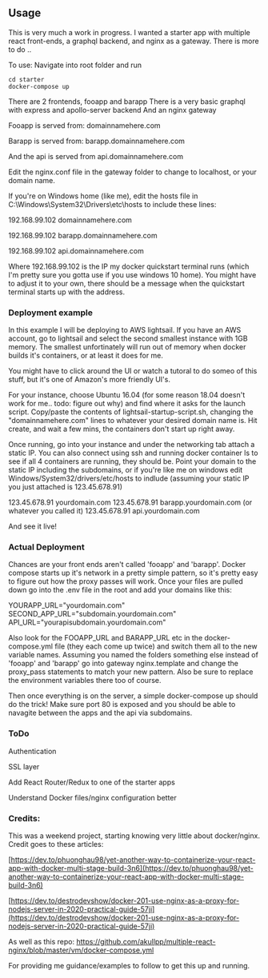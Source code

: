## Usage
This is very much a work in progress. I wanted a starter app with multiple react front-ends, a graphql backend, and nginx as a gateway.  There is more to do .. 

To use: Navigate into root folder and run 
```
cd starter
docker-compose up
```
There are 2 frontends, fooapp and barapp
There is a very basic graphql with express and apollo-server backend
And an nginx gateway

Fooapp is served from: domainnamehere.com

Barapp is served from: barapp.domainnamehere.com

And the api is served from api.domainnamehere.com

Edit the nginx.conf file in the gateway folder to change to localhost, or your domain name. 

If you're on Windows home (like me), edit the hosts file in C:\Windows\System32\Drivers\etc\hosts to include these lines:

192.168.99.102 domainnamehere.com

192.168.99.102 barapp.domainnamehere.com

192.168.99.102 api.domainnamehere.com

Where 192.168.99.102 is the IP my docker quickstart terminal runs (which I'm pretty sure you gotta use if you use windows 10 home). You might have to adjust it to your own, there should be a message when the quickstart terminal starts up with the address. 

### Deployment example 

In this example I will be deploying to AWS lightsail. If you have an AWS account, go to lightsail and select the second smallest instance with 1GB memory. The smallest unfortinately will run out of memory when docker builds it's containers, or at least it does for me.

You might have to click around the UI or watch a tutoral to do someo of this stuff, but it's one of Amazon's more friendly UI's.

For your instance, choose Ubuntu 16.04 (for some reason 18.04 doesn't work for me.. todo: figure out why) and find where it asks for the launch script. Copy/paste the contents of lightsail-startup-script.sh, changing the "domainnamehere.com" lines to whatever your desired domain name is. Hit create, and wait a few mins, the containers don't start up right away.

Once running, go into your instance and under the networking tab attach a static IP. You can also connect using ssh and running docker container ls to see if all 4 containers are running, they should be. Point your domain to the static IP including the subdomains, or if you're like me on windows edit Windows/System32/drivers/etc/hosts to indlude (assuming your static IP you just attached is 123.45.678.91)

123.45.678.91 yourdomain.com
123.45.678.91 barapp.yourdomain.com (or whatever you called it)
123.45.678.91 api.yourdomain.com

And see it live! 

### Actual Deployment

Chances are your front ends aren't called 'fooapp' and 'barapp'. Docker compose starts up it's network in a pretty simple pattern, so it's pretty easy to figure out how the proxy passes will work. Once your files are pulled down go into the .env file in the root and add your domains like this:

YOURAPP_URL="yourdomain.com"
SECOND_APP_URL="subdomain.yourdomain.com"
API_URL="yourapisubdomain.yourdomain.com" 

Also look for the FOOAPP_URL and BARAPP_URL etc in the docker-compose.yml file (they each come up twice) and switch them all to the new variable names. Assuming you named the folders something else instead of 'fooapp' and 'barapp' go into gateway nginx.template and change the proxy_pass statements to match your new pattern. Also be sure to replace the environment variables there too of course. 

Then once everything is on the server, a simple docker-compose up should do the trick! Make sure port 80 is exposed and you should be able to navagite between the apps and the api via subdomains.


### ToDo 

Authentication

SSL layer

Add React Router/Redux to one of the starter apps

Understand Docker files/nginx configuration better

### Credits:
This was a weekend project, starting knowing very little about docker/nginx. Credit goes to these articles: 

[https://dev.to/phuonghau98/yet-another-way-to-containerize-your-react-app-with-docker-multi-stage-build-3n6](https://dev.to/phuonghau98/yet-another-way-to-containerize-your-react-app-with-docker-multi-stage-build-3n6)

[https://dev.to/destrodevshow/docker-201-use-nginx-as-a-proxy-for-nodejs-server-in-2020-practical-guide-57ji](https://dev.to/destrodevshow/docker-201-use-nginx-as-a-proxy-for-nodejs-server-in-2020-practical-guide-57ji)

As well as this repo: https://github.com/akullpp/multiple-react-nginx/blob/master/vm/docker-compose.yml

For providing me guidance/examples to follow to get this up and running.
